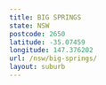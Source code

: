 ```yaml
---
title: BIG SPRINGS
state: NSW
postcode: 2650
latitude: -35.07459
longitude: 147.376202
url: /nsw/big-springs/
layout: suburb
---
```

